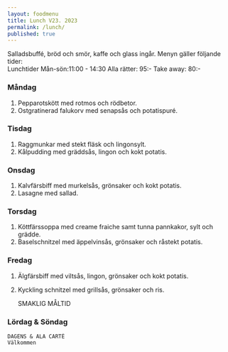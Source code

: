 ```yaml
---
layout: foodmenu
title: Lunch V23. 2023
permalink: /lunch/
published: true
---
```

Salladsbuffé, bröd och smör, kaffe och glass ingår.
Menyn gäller följande tider:  
Lunchtider  Mån-sön:11:00 - 14:30
Alla rätter: 95:- Take away: 80:-
                                
### Måndag

1. Pepparotskött med rotmos och rödbetor.
2. Ostgratinerad falukorv med senapsås och potatispuré.

### Tisdag
1. Raggmunkar med stekt fläsk och lingonsylt.
2. Kålpudding med gräddsås, lingon och kokt potatis.

### Onsdag
1. Kalvfärsbiff med murkelsås, grönsaker och kokt potatis.
2. Lasagne med sallad.

### Torsdag
1. Köttfärssoppa med creame fraiche samt tunna pannkakor, sylt och grädde. 
2. Baselschnitzel med äppelvinsås, grönsaker och råstekt potatis.

### Fredag  
1. Älgfärsbiff med viltsås, lingon, grönsaker och kokt potatis.
2. Kyckling schnitzel med grillsås, grönsaker och ris.
 

     SMAKLIG MÅLTID
  
  ### Lördag & Söndag 
    DAGENS & ALA CARTÈ
    Välkommen
    
       
    

   
    
   
     
